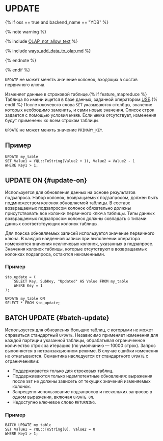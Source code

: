 
# UPDATE

{% if oss == true and backend_name == "YDB" %}

{% note warning %}

{% include [OLAP_not_allow_text](../../../_includes/not_allow_for_olap_text.md) %}

{% include [ways_add_data_to_olap.md](../../../_includes/ways_add_data_to_olap.md) %}

{% endnote %}

{% endif %}

`UPDATE` не может менять значение колонок, входящих в состав первичного ключа.

Изменяет данные в строковой таблице.{% if feature_mapreduce %} Таблица по имени ищется в базе данных, заданной оператором [USE](use.md).{% endif %} После ключевого слова `SET` указываются столбцы, значение которых необходимо заменить, и сами новые значения. Список строк задается с помощью условия `WHERE`. Если `WHERE` отсутствует, изменения будут применены ко всем строкам таблицы.

`UPDATE` не может менять значение `PRIMARY_KEY`.

## Пример

```yql
UPDATE my_table
SET Value1 = YQL::ToString(Value2 + 1), Value2 = Value2 - 1
WHERE Key1 > 1;
```

## UPDATE ON {#update-on}

Используется для обновления данных на основе результатов подзапроса. Набор колонок, возвращаемых подзапросом, должен быть подмножеством колонок обновляемой таблицы. В составе возвращаемых подзапросом колонок обязательно должны присутствовать все колонки первичного ключа таблицы. Типы данных возвращаемых подзапросом колонок должны совпадать с типами данных соответствующих колонок таблицы.

Для поиска обновляемых записей используется значение первичного ключа. В каждой найденной записи при выполнении оператора изменяются значения неключевых колонок, указанных в подзапросе. Значения колонок таблицы, которые отсутствуют в возвращаемых колонках подзапроса, остаются неизменными.

### Пример

```yql
$to_update = (
    SELECT Key, SubKey, "Updated" AS Value FROM my_table
    WHERE Key = 1
);

UPDATE my_table ON
SELECT * FROM $to_update;
```

## BATCH UPDATE {#batch-update}

Используется для обновления больших таблиц, с которыми не может справиться стандартный `UPDATE`. Независимо применяет изменения для каждой партиции указанной таблицы, обрабатывая ограниченное количество строк за итерацию (по умолчанию — 10000 строк). Запрос выполняется в нетранзакционном режиме. В случае ошибки изменения не откатываются. Семантика наследуется от стандартного `UPDATE` с ограничениями:

* Поддерживается только для строковых таблиц.
* Поддерживаются только идемпотентные обновления: выражения после `SET` не должны зависеть от текущих значений изменяемых колонок.
* Запрещено использование подзапросов и нескольких запросов в одном выражении, включая `UPDATE ON`.
* Недоступно ключевое слово `RETURNING`.

### Пример

```yql
BATCH UPDATE my_table
SET Value1 = YQL::ToString(0), Value2 = 0
WHERE Key1 > 1;
```
